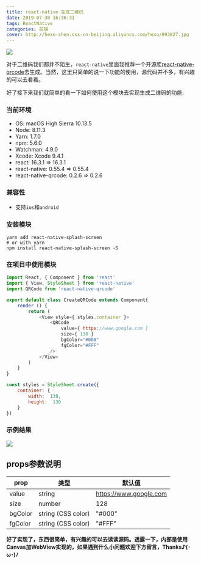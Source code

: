 ```yaml
---
title: react-native 生成二维码
date: 2019-07-30 16:36:31
tags: ReactNative
categories: 前端
cover: http://hexo-shen.oss-cn-beijing.aliyuncs.com/hexo/093827.jpg
---
```


![](http://hexo-shen.oss-cn-beijing.aliyuncs.com/hexo/093827.jpg) 



对于二维码我们都并不陌生，`react-native`里面我推荐一个开源库[react-native-qrcode](https://github.com/cssivision/react-native-qrcode)去生成。当然，这里只简单的说一下功能的使用，源代码并不多，有兴趣的可以去看看。

好了接下来我们就简单的看一下如何使用这个模块去实现生成二维码的功能:



### 当前环境

- OS: macOS High Sierra 10.13.5
- Node: 8.11.3
- Yarn: 1.7.0
- npm: 5.6.0
- Watchman: 4.9.0
- Xcode: Xcode 9.4.1
- react: 16.3.1 => 16.3.1
- react-native: 0.55.4 => 0.55.4
- react-native-qrcode: 0.2.6 => 0.2.6





### 兼容性

- 支持`ios`和`android`



### 安装模块

```shell
yarn add react-native-splash-screen 
# or with yarn
npm install react-native-splash-screen -S
```



### 在项目中使用模块

```javascript
import React, { Component } from 'react'
import { View, StyleSheet } from 'react-native'
import QRCode from 'react-native-qrcode'

export default class CreateQRCode extends Component{
    render () {
        return (
            <View style={ styles.container }>
                <QRCode
                    value={ https://www.google.com }
                    size={ 130 }
                    bgColor="#000"
                    fgColor="#FFF"
                />
            </View>
        )
    }
}

const styles = StyleSheet.create({
    container: {
        width:  130,
        height:  130
    }
})
```



### 示例结果

![](http://hexo-shen.oss-cn-beijing.aliyuncs.com/hexo/092753.png) 

## props参数说明


| prop    | 类型               | 默认值                 |
| ------- | ------------------ | ---------------------- |
| value   | string             | https://www.google.com |
| size    | number             | 128                    |
| bgColor | string (CSS color) | "#000"                 |
| fgColor | string (CSS color) | "#FFF"                 |



**好了实现了，东西很简单，有兴趣的可以去读读源码。透露一下，内部是使用Canvas加WebView实现的，如果遇到什么小问题欢迎下方留言，Thanks♪(･ω･)ﾉ**

